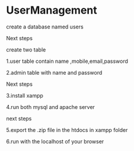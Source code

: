 # UserManagement


create a database named users


Next steps 


create two table

1.user table contain name ,mobile,email,password

2.admin table with name and password

Next steps 


3.install xampp

4.run both mysql and apache server 

next steps 

5.export the .zip file in the htdocs in xampp folder


6.run with the localhost of your browser
